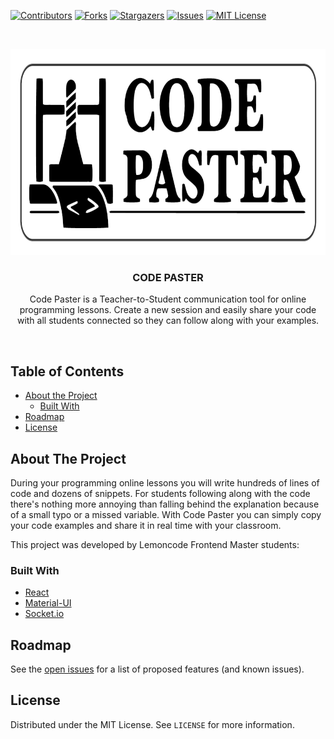 <!-- PROJECT SHIELDS -->
<!--
*** I'm using markdown "reference style" links for readability.
*** Reference links are enclosed in brackets [ ] instead of parentheses ( ).
*** See the bottom of this document for the declaration of the reference variables
*** for contributors-url, forks-url, etc. This is an optional, concise syntax you may use.
*** https://www.markdownguide.org/basic-syntax/#reference-style-links
-->

[![Contributors][contributors-shield]][contributors-url]
[![Forks][forks-shield]][forks-url]
[![Stargazers][stars-shield]][stars-url]
[![Issues][issues-shield]][issues-url]
[![MIT License][license-shield]][license-url]

<!-- PROJECT LOGO -->
<br />
<p align="center">
  <a href="https://github.com/Lemoncode/code-paster">
    <img src="images/logo.png" alt="Logo" width="800" height="330">
  </a>

  <h3 align="center">CODE PASTER</h3>

  <p align="center">
    Code Paster is a Teacher-to-Student communication tool for online programming lessons. Create a new session and easily share your code with all students connected so they can follow along with your examples.
  </p>
</p>
<br />

<!-- TABLE OF CONTENTS -->

## Table of Contents

- [About the Project](#about-the-project)
  - [Built With](#built-with)
- [Roadmap](#roadmap)
- [License](#license)

<!-- ABOUT THE PROJECT -->

## About The Project

During your programming online lessons you will write hundreds of lines of code and dozens of snippets. For students following along with the code there's nothing more annoying than falling behind the explanation because of a small typo or a missed variable. With Code Paster you can simply copy your code examples and share it in real time with your classroom.

This project was developed by Lemoncode Frontend Master students:

<!-- Include collaborators -->

### Built With

- [React](https://github.com/facebook/react/)
- [Material-UI](https://material-ui.com/)
- [Socket.io](https://socket.io/)

<!-- ROADMAP -->

## Roadmap

See the [open issues](https://github.com/Lemoncode/code-paster/issues) for a list of proposed features (and known issues).

<!-- LICENSE -->

## License

Distributed under the MIT License. See `LICENSE` for more information.

<!-- MARKDOWN LINKS & IMAGES -->
<!-- https://www.markdownguide.org/basic-syntax/#reference-style-links -->

[contributors-shield]: https://img.shields.io/github/contributors/Lemoncode/code-paster.svg?style=flat-square
[contributors-url]: https://github.com/Lemoncode/code-paster/graphs/contributors
[forks-shield]: https://img.shields.io/github/forks/Lemoncode/code-paster.svg?style=flat-square
[forks-url]: https://github.com/Lemoncode/code-paster/network/members
[stars-shield]: https://img.shields.io/github/stars/Lemoncode/code-paster.svg?style=flat-square
[stars-url]: https://github.com/Lemoncode/code-paster/stargazers
[issues-shield]: https://img.shields.io/github/issues/Lemoncode/code-paster.svg?style=flat-square
[issues-url]: https://github.com/Lemoncode/code-paster/issues
[license-shield]: https://img.shields.io/github/license/Lemoncode/code-paster.svg?style=flat-square
[license-url]: https://github.com/Lemoncode/code-paster/blob/master/LICENSE.txt
